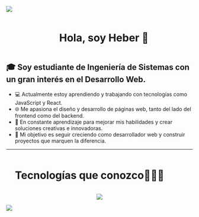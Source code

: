 
<!--horizontal divider(gradiant)-->
<img src="https://user-images.githubusercontent.com/73097560/115834477-dbab4500-a447-11eb-908a-139a6edaec5c.gif">

<!--h1 without bottom border-->
<div id="user-content-toc">
  <ul align="center">
    <summary><h1 style="display: inline-block">Hola, soy Heber 👋</h1></summary>
  </ul>
</div>


## 🎓 Soy estudiante de Ingeniería de Sistemas con un gran interés en el Desarrollo Web.
  

- 💻 Actualmente estoy aprendiendo y trabajando con tecnologías como JavaScript y React.
- 🌐 Me apasiona el diseño y desarrollo de páginas web, tanto del lado del frontend como del backend.
- 🚀 En constante aprendizaje para mejorar mis habilidades y crear soluciones creativas e innovadoras.
- 🎯 Mi objetivo es seguir creciendo como desarrollador web y construir proyectos que marquen la diferencia.

---

<div id="user-content-toc">
  <ul>
    <summary><h1 style="display: inline-block">Tecnologías que conozco👨🏻‍💻</h2></summary>
  </ul>
</div>

<p align="center">
  <a href="https://skillicons.dev">
    <img src="https://skillicons.dev/icons?i=git,css,postgres,figma,github,html,java,js,materialui,mysql,postman,py,react,tailwind,vscode,sass,bootstrap&perline=14" />
  </a>
</p>




<!-- CONTACTO -->
<!--<h3 align="left">Contactame en 🤝</h3>
<p align="left">
<a href="#" target="blank"><img align="center" src="https://raw.githubusercontent.com/rahuldkjain/github-profile-readme-generator/master/src/images/icons/Social/linked-in-alt.svg" alt="Heber Sedano Salvador" height="30" width="40" /></a>
<a href="https://instagram.com/heber.dev" target="blank"><img align="center" src="https://raw.githubusercontent.com/rahuldkjain/github-profile-readme-generator/master/src/images/icons/Social/instagram.svg" alt="anderson_mend53" height="30" width="40" /></a>
</p>-->



<!--horizontal divider(gradiant)-->
<img src="https://user-images.githubusercontent.com/73097560/115834477-dbab4500-a447-11eb-908a-139a6edaec5c.gif">

